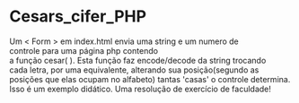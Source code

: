 # Cesars_cifer_PHP
  Um &#60;	Form &#62;	 em index.html envia uma string e um numero de<br>
controle para uma página php contendo <br>
a função cesar( ). Esta função faz encode/decode da string trocando<br>
cada letra, por uma equivalente, alterando sua posição(segundo as <br>
posições que elas ocupam no alfabeto) tantas 'casas' o controle determina.<br>
  Isso é um exemplo didático. Uma resolução de exercício de faculdade!<br>

